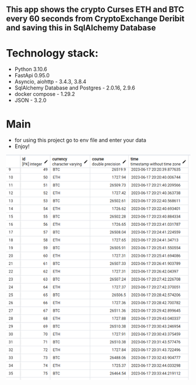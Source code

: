 ## This app shows the crypto Curses ETH and BTC every 60 seconds from CryptoExchange Deribit and saving this in SqlAlchemy Database

# Technology stack:
- Python 3.10.6
- FastApi 0.95.0
- Asyncio, aiohttp - 3.4.3, 3.8.4 
- SqlAlchemy Database and Postgres - 2.0.16, 2.9.6
- docker compose - 1.29.2
- JSON - 3.2.0


# Main

- for using this project go to env file and enter your data
- Enjoy!


![Alt text](image.png)




